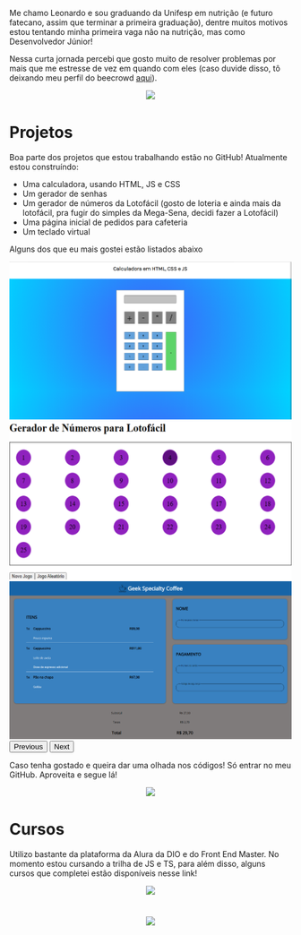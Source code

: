 <link href="style.css" rel="stylesheet">
<link href="https://cdn.jsdelivr.net/npm/bootstrap@5.3.0-alpha1/dist/css/bootstrap.min.css" rel="stylesheet" integrity="sha384-GLhlTQ8iRABdZLl6O3oVMWSktQOp6b7In1Zl3/Jr59b6EGGoI1aFkw7cmDA6j6gD" crossorigin="anonymous">

Me chamo Leonardo e sou graduando da Unifesp em nutrição (e futuro fatecano, assim que terminar a primeira graduação),
dentre muitos motivos estou tentando minha primeira vaga não na nutrição, mas como Desenvolvedor Júnior!

Nessa curta jornada percebi que gosto muito de resolver problemas por mais que me estresse de vez em quando com eles (caso duvide disso, tô deixando meu perfil do beecrowd <a href="https://www.beecrowd.com.br/judge/pt/profile/815800" target="_blank">aqui<a>).

<div>
<center>
     <img width="500cm" src="https://github-readme-stats.vercel.app/api/top-langs/?username=leonardosf98&theme=midnight-purple&show_icons=true&hide_title=true">
</center>
</div>

# Projetos

Boa parte dos projetos que estou trabalhando estão no GitHub! Atualmente estou construíndo:

- Uma calculadora, usando HTML, JS e CSS
- Um gerador de senhas
- Um gerador de números da Lotofácil (gosto de loteria e ainda mais da lotofácil, pra fugir do simples da Mega-Sena,
  decidi fazer a Lotofácil)
- Uma página inicial de pedidos para cafeteria
- Um teclado virtual

Alguns dos que eu mais gostei estão listados abaixo

<div id="carouselExample" class="carousel slide">
     <div class="carousel-inner">
          <div class="carousel-item active">
               <a href="https://calculadora-leonardosf98.netlify.app/" target="blank">  <img src="assets/calculadora.png" class="d-block w-100" alt="Imagem da página da calculadora"></a> 
          </div>
          <div class="carousel-item">
                <a href="https://gerador-lotofacil.netlify.app/" target="blank"><img src="assets/lotofacil.png" class="d-block w-100" alt="Screenshot da página do gerador de lotofacil"></a> 
          </div>
          <div class="carousel-item">
                <a href="https://intro-webdev-brown.vercel.app/" target="blank"><img src="assets/menu-cafe.png" class="d-block w-100" alt="Screenshot da página do menu do café"></a> 
          </div>
          </div>
        <button class="carousel-control-prev" type="button" data-bs-target="#carouselExample" data-bs-slide="prev">
          <span class="carousel-control-prev-icon" aria-hidden="true"></span>
          <span class="visually-hidden">Previous</span>
        </button>
        <button class="carousel-control-next" type="button" data-bs-target="#carouselExample" data-bs-slide="next">
          <span class="carousel-control-next-icon" aria-hidden="true"></span>
          <span class="visually-hidden">Next</span>
        </button>
</div>

Caso tenha gostado e queira dar uma olhada nos códigos! Só entrar no meu GitHub. Aproveita e segue lá!

<center>
 <a href="https://github.com/leonardosf98" target="_blank"> <img width="400cm" src="https://github.githubassets.com/images/modules/logos_page/GitHub-Mark.png"> </a>
</center>

# Cursos

Utilizo bastante da plataforma da Alura da DIO e do Front End Master. No momento estou cursando a trilha de JS e TS, para além disso, alguns cursos que completei estão disponíveis nesse link!

<center>
<a href="https://cursos.alura.com.br/user/leonardo-f98" target="_blank"> <img width="200cm" src="https://play-lh.googleusercontent.com/IDLZXWHLCVun428g_YGnR2HgnoIUlIRNfkmEEM0hmrzhBKZrhJ5UwM0_eHaWQT4gXAs"> </a> 
<br>
<br>
<br>
<a href="https://web.dio.me/users/leonardo-f98?tab=skills" target="_blank"> <img align="center" width="250cm" src="https://hermes.digitalinnovation.one/companies/a169bb67-5f72-4289-9778-fcea58dfa19a.png"> </a>

</center>

<script src="https://cdn.jsdelivr.net/npm/bootstrap@5.3.0-alpha1/dist/js/bootstrap.bundle.min.js" integrity="sha384-w76AqPfDkMBDXo30jS1Sgez6pr3x5MlQ1ZAGC+nuZB+EYdgRZgiwxhTBTkF7CXvN" crossorigin="anonymous"></script>
